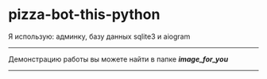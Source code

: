 # pizza-bot-this-python
Я использую: админку, базу данных sqlite3 и aiogram
___
Демонстрацию работы вы можете найти в папке ***image_for_you***
___
